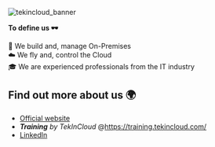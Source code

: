 ![tekincloud_banner](https://user-images.githubusercontent.com/65868019/189355757-ed4f24a3-0633-40a6-8061-76e339dda4aa.png)


**To define us 🕶**

🔨 We build and, manage On-Premises<br>
☁️ We fly and, control the Cloud<br>
🎓 We are experienced professionals from the IT industry<br>


## Find out more about us 🌍

- [Official website](https://tekincloud.com/)
- ***Training** by TekInCloud* @https://training.tekincloud.com/
- [LinkedIn](https://www.linkedin.com/company/tekincloud/about/)
